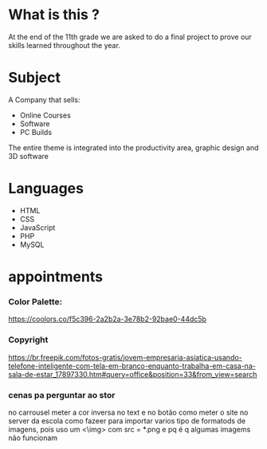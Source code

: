 # What is this ?
At the end of the 11th grade we are asked to do a final project to prove our skills learned throughout the year.

# Subject

A Company that sells:
 - Online Courses
 - Software
 - PC Builds

The entire theme is integrated into the productivity area, graphic design and 3D software

# Languages
- HTML
- CSS
- JavaScript
- PHP
- MySQL


# appointments
### Color Palette:
https://coolors.co/f5c396-2a2b2a-3e78b2-92bae0-44dc5b

### Copyright
https://br.freepik.com/fotos-gratis/jovem-empresaria-asiatica-usando-telefone-inteligente-com-tela-em-branco-enquanto-trabalha-em-casa-na-sala-de-estar_17897330.htm#query=office&position=33&from_view=search

### cenas pa perguntar ao stor
no carrousel meter a cor inversa no text e no botão
como meter o site no server da escola
como fazeer para importar varios tipo de formatods de imagens, pois uso um <\img> com src = *.png
e pq é q algumas imagems não funcionam